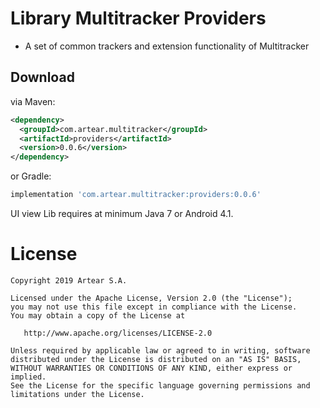 # Library Multitracker Providers

- A set of common trackers and extension functionality of Multitracker

Download
--------

via Maven:
```xml
<dependency>
  <groupId>com.artear.multitracker</groupId>
  <artifactId>providers</artifactId>
  <version>0.0.6</version>
</dependency>
```
or Gradle:
```groovy
implementation 'com.artear.multitracker:providers:0.0.6'
```
UI view Lib requires at minimum Java 7 or Android 4.1.


License
=======

    Copyright 2019 Artear S.A.

    Licensed under the Apache License, Version 2.0 (the "License");
    you may not use this file except in compliance with the License.
    You may obtain a copy of the License at

       http://www.apache.org/licenses/LICENSE-2.0

    Unless required by applicable law or agreed to in writing, software
    distributed under the License is distributed on an "AS IS" BASIS,
    WITHOUT WARRANTIES OR CONDITIONS OF ANY KIND, either express or implied.
    See the License for the specific language governing permissions and
    limitations under the License.
